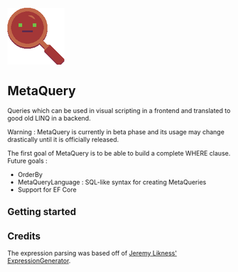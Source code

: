 ![MetaQuery](https://github.com/Moreault/MetaQuery/blob/master/metaquery.png)
# MetaQuery
Queries which can be used in visual scripting in a frontend and translated to good old LINQ in a backend.

Warning : MetaQuery is currently in beta phase and its usage may change drastically until it is officially released.

The first goal of MetaQuery is to be able to build a complete WHERE clause. Future goals :
- OrderBy
- MetaQueryLanguage : SQL-like syntax for creating MetaQueries
- Support for EF Core

## Getting started

## Credits

The expression parsing was based off of [Jeremy Likness' ExpressionGenerator](https://github.com/JeremyLikness/ExpressionGenerator).
